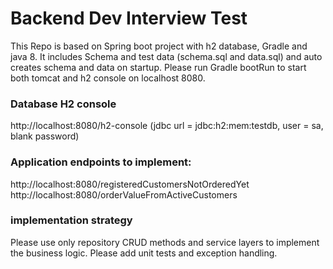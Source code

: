 # Backend Dev Interview Test

This Repo is based on Spring boot project with h2 database, Gradle and java 8. It includes Schema and test data 
(schema.sql and data.sql) and auto creates schema and data on startup.
Please run Gradle bootRun to start both tomcat and h2 console on localhost 8080.
### Database H2 console
http://localhost:8080/h2-console (jdbc url = jdbc:h2:mem:testdb, user = sa, blank password)

### Application endpoints to implement:
http://localhost:8080/registeredCustomersNotOrderedYet
http://localhost:8080/orderValueFromActiveCustomers

### implementation strategy
Please use only repository CRUD methods and service layers to implement the business logic.
Please add unit tests and exception handling.
